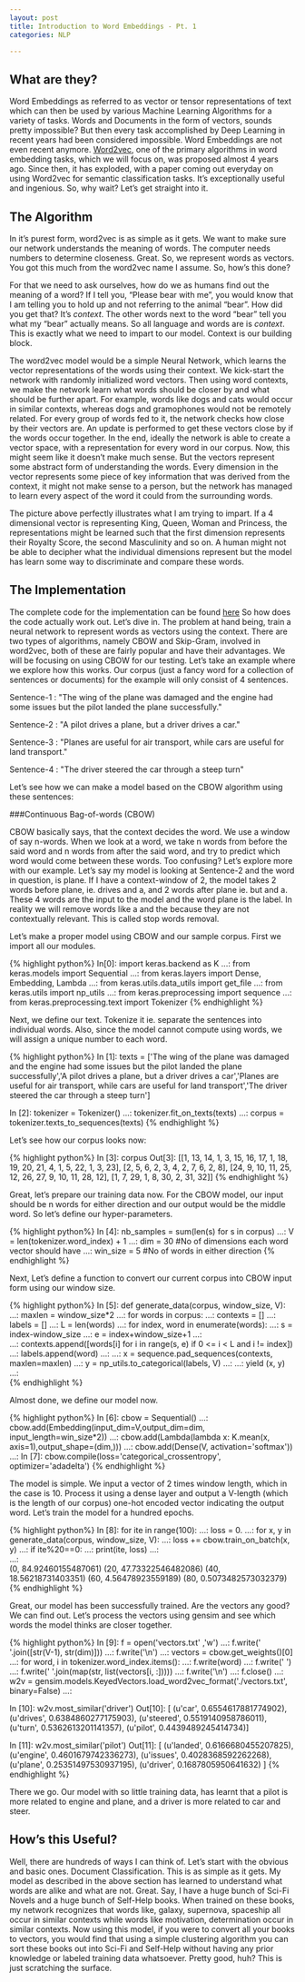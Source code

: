 ```yaml
---
layout: post
title: Introduction to Word Embeddings - Pt. 1
categories: NLP

---
```


                 
## What are they?

Word Embeddings as referred to as vector or tensor representations of text which can then be used by various Machine Learning Algorithms for a variety of tasks. Words and Documents in the form of vectors, sounds  pretty impossible? But then every task accomplished by Deep Learning in recent years had been considered impossible. Word Embeddings are not even recent anymore. [Word2vec](https://en.wikipedia.org/wiki/Word2vec), one of the primary algorithms in word embedding tasks, which we will focus on, was proposed almost 4 years ago. Since then, it has exploded, with a paper coming out everyday on using Word2vec for semantic classification tasks. It’s exceptionally useful and ingenious. So, why wait? Let’s get straight into it.


## The Algorithm

In it’s purest form, word2vec is as simple as it gets. We want to make sure our network understands the meaning of words. The computer needs numbers to determine closeness. Great. So, we represent words as vectors. You got this much from the word2vec name I assume. So, how’s this done?

For that we need to ask ourselves, how do we as humans find out the meaning of a word? If I tell you, “Please bear with me”, you would know that I am telling you to hold up and not referring to the animal “bear”. How did you get that? It’s *context*. The other words next to the word “bear” tell you what my “bear” actually means. So all language and words are is *context*. This is exactly what we need to impart to our model. Context is our building block.

The word2vec model would be a simple Neural Network, which learns the vector representations of the words using their context. We kick-start the network with randomly initialized word vectors. Then using word contexts, we make the network learn what words should be closer by and what should be further apart. For example, words like dogs and cats would occur in similar contexts, whereas dogs and gramophones would not be remotely related. For every group of words fed to it, the network checks how close by their vectors are. An update is performed to get these vectors close by if the words occur together. In the end, ideally the network is able to create a vector space, with a representation for every word in our corpus.
Now, this might seem like it doesn’t make much sense. But the vectors represent some abstract form of understanding the words. Every dimension in the vector represents some piece of key information that was derived from the context, it might not make sense to a person, but the network has managed to learn every aspect of the word it could from the surrounding words.

The picture above perfectly illustrates what I am trying to impart. If a 4 dimensional vector is representing King, Queen, Woman and Princess, the representations might be learned such that the first dimension represents their Royalty Score, the second Masculinity and so on. A human might not be able to decipher what the individual dimensions represent but the model has learn some way to discriminate and compare these words. 


## The Implementation

The complete code for the implementation can be found [here](https://github.com/pranaydeep-af)
So how does the code actually work out. Let’s dive in. The problem at hand being, train a neural network to represent words as vectors using the context. There are two types of algorithms, namely CBOW and Skip-Gram, involved in word2vec, both of these are fairly popular and have their advantages. We will be focusing on using CBOW for our testing. Let’s take an example where we explore how this works. Our corpus (just a fancy word for a collection of sentences or documents) for the example will only consist of 4 sentences.


<div class="message">
Sentence-1 : "The wing of the plane was damaged and the engine had some issues but the pilot landed the plane successfully."

Sentence-2 : "A pilot drives a plane, but a driver drives a car."

Sentence-3 : "Planes are useful for air transport, while cars are useful for land transport."

Sentence-4 : "The driver steered the car through a steep turn"
</div>

Let’s see how we can make  a model based on the CBOW algorithm using these sentences:

###Continuous Bag-of-words (CBOW)

CBOW basically says, that the context decides the word. We use a window of say n-words. When we look at a word, we take n words from before the said word and n words from after the said word, and try to predict which word would come between these words. Too confusing? Let’s explore more with our example. Let’s say my model is looking at Sentence-2 and the word in question, is plane. If I have a context-window of 2, the model takes 2 words before plane, ie. drives and a, and 2 words after plane ie. but and a. These 4 words are the input to the model and the word plane is the label. In reality we will remove words like a and the because they are not contextually relevant. This is called stop words removal.


Let’s make a proper model using CBOW and our sample corpus. First we import all our modules.

{% highlight python%}
In[0]: import keras.backend as K
  ...: from keras.models import Sequential
  ...: from keras.layers import Dense, Embedding, Lambda
  ...: from keras.utils.data_utils import get_file
  ...: from keras.utils import np_utils
  ...: from keras.preprocessing import sequence
  ...: from keras.preprocessing.text import Tokenizer
{% endhighlight %}


Next, we define our text. Tokenize it ie. separate the sentences into individual words. Also, since the model cannot compute using words, we will assign a unique number to each word. 

{% highlight python%}
In [1]: texts = ['The wing of the plane was damaged and the engine had some issues but the pilot landed the plane successfully','A pilot drives a plane, but a driver drives a car','Planes are useful for air transport, while cars are useful for land transport','The driver steered the car through a steep turn']

In [2]: tokenizer = Tokenizer()
   ...: tokenizer.fit_on_texts(texts)
   ...: corpus = tokenizer.texts_to_sequences(texts)
{% endhighlight %}


Let’s see how our corpus looks now:

{% highlight python%}
In [3]: corpus
Out[3]:
[[1, 13, 14, 1, 3, 15, 16, 17, 1, 18, 19, 20, 21, 4, 1, 5, 22, 1, 3, 23],
 [2, 5, 6, 2, 3, 4, 2, 7, 6, 2, 8],
 [24, 9, 10, 11, 25, 12, 26, 27, 9, 10, 11, 28, 12],
 [1, 7, 29, 1, 8, 30, 2, 31, 32]]
{% endhighlight %}



Great, let’s prepare our training data now. For the CBOW model, our input should be n words for either direction and our output would be the middle word. So let’s define our hyper-parameters.

{% highlight python%}
In [4]: nb_samples = sum(len(s) for s in corpus)
   ...: V = len(tokenizer.word_index) + 1
   ...: dim = 30 #No of dimensions each word vector should have
   ...: win_size = 5 #No of words in either direction
{% endhighlight %}

Next, Let’s define a function to convert our current corpus into CBOW input form using our window size.

{% highlight python%}
In [5]: def generate_data(corpus, window_size, V):
    ...:     maxlen = window_size*2
    ...:     for words in corpus:
    ...:         contexts = []
    ...:         labels   = []
    ...:         L = len(words)
    ...:         for index, word in enumerate(words):
    ...:             s = index-window_size
    ...:             e = index+window_size+1
    ...:             
    ...:             contexts.append([words[i] for i in range(s, e) if 0 <= i < L and i != index])
    ...:             labels.append(word)
    ...:
    ...:             x = sequence.pad_sequences(contexts, maxlen=maxlen)
    ...:             y = np_utils.to_categorical(labels, V)
    ...:
    ...:             yield (x, y)
    ...:             
{% endhighlight %}

Almost done, we define our model now.

{% highlight python%}
In [6]: cbow = Sequential()
    ...: cbow.add(Embedding(input_dim=V,output_dim=dim, input_length=win_size*2))
    ...: cbow.add(Lambda(lambda x: K.mean(x, axis=1),output_shape=(dim,)))
    ...: cbow.add(Dense(V, activation='softmax'))
    ...:
In [7]: cbow.compile(loss='categorical_crossentropy', optimizer='adadelta')
{% endhighlight %}

The model is simple. We input a vector of 2 times window length, which in the case is 10. Process it using a dense layer and output a V-length (which is the length of our corpus) one-hot encoded vector indicating the output word. Let’s train the model for a hundred epochs. 

{% highlight python%}
In [8]: for ite in range(100):
    ...:     loss = 0.
    ...:     for x, y in generate_data(corpus, window_size, V):
    ...:         loss += cbow.train_on_batch(x, y)
    ...:     if ite%20==0:
    ...:         print(ite, loss)
    ...:     
    ...:     
(0, 84.92460155487061)
(20, 47.73322546482086)
(40, 18.56218731403351)
(60, 4.56478923559189)
(80, 0.5073482573032379)
{% endhighlight %}

Great, our model has been successfully trained. Are the vectors any good? We can find out. Let’s process the vectors using gensim and see which words the model thinks are closer together.  


{% highlight python%}
In [9]: f = open('vectors.txt' ,'w')
    ...: f.write(' '.join([str(V-1), str(dim)]))
    ...: f.write('\n')
    ...: vectors = cbow.get_weights()[0]
    ...: for word, i in tokenizer.word_index.items():
    ...:     f.write(word)
    ...:     f.write(' ')
    ...:     f.write(' '.join(map(str, list(vectors[i, :]))))
    ...:     f.write('\n')
    ...: f.close()
    ...: w2v = gensim.models.KeyedVectors.load_word2vec_format('./vectors.txt', binary=False)
    ...:

In [10]: w2v.most_similar('driver')
Out[10]:
[ (u'car', 0.6554617881774902),
 (u'drives', 0.6384860277175903),
 (u'steered', 0.5519140958786011),
 (u'turn', 0.5362613201141357),
  (u'pilot', 0.4439489245414734)]

In [11]: w2v.most_similar('pilot')
Out[11]:
[ (u'landed', 0.6166680455207825),
  (u'engine', 0.4601679742336273),
  (u'issues', 0.4028368592262268),
  (u'plane', 0.25351497530937195),
  (u'driver', 0.1687805950641632) ]
{% endhighlight %}

There we go. Our model with so little training data, has learnt that a pilot is more related to engine and plane, and a driver is more related to car and steer.

## How’s this Useful?

Well, there are hundreds of ways I can think of. Let’s start with the obvious and basic ones. Document Classification. This is as simple as it gets. My model as described in the above section has learned to understand what words are alike and what are not. Great. Say, I have a huge bunch of Sci-Fi Novels and a huge bunch of Self-Help books. When trained on these books, my network recognizes that words like, galaxy, supernova, spaceship all occur in similar contexts while words like motivation, determination occur in similar contexts. Now using this model, if you were to convert all your books to vectors, you would find that using a simple clustering algorithm you can sort these books out into Sci-Fi and Self-Help without having any prior knowledge or labeled training data whatsoever. Pretty good, huh? This is just scratching the surface.